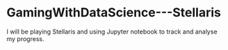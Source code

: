 # GamingWithDataScience---Stellaris
I will be playing Stellaris and using Jupyter notebook to track and analyse my progress.
